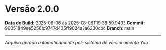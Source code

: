 # Versão 2.0.0

**Data de Build:** 2025-08-06 às 2025-08-06T19:38:59.943Z
**Commit:** 90051849ee52561c9747d435ff9024a3a6230cbc
**Branch:** main

---
*Arquivo gerado automaticamente pelo sistema de versionamento Yoo*
